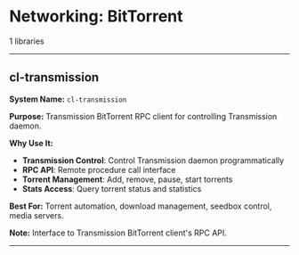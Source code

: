 # Networking: BitTorrent

1 libraries

---

## cl-transmission

**System Name:** `cl-transmission`

**Purpose:** Transmission BitTorrent RPC client for controlling Transmission daemon.

**Why Use It:**
- **Transmission Control**: Control Transmission daemon programmatically
- **RPC API**: Remote procedure call interface
- **Torrent Management**: Add, remove, pause, start torrents
- **Stats Access**: Query torrent status and statistics

**Best For:** Torrent automation, download management, seedbox control, media servers.

**Note:** Interface to Transmission BitTorrent client's RPC API.

---


